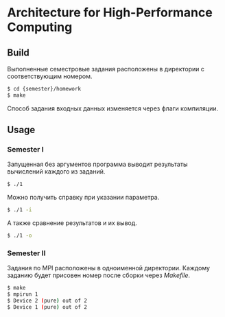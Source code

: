 # Architecture for High-Performance Computing

## Build

Выполненные семестровые задания расположены в директории с соответствующим номером.

```bash
$ cd {semester}/homework
$ make
```

Способ задания входных данных изменяется через флаги компиляции.

## Usage

### Semester I

Запущенная без аргументов программа выводит результаты вычислений каждого из заданий.

```bash
$ ./1
```

Можно получить справку при указании параметра.

```bash
$ ./1 -i
```

А также сравнение результатов и их вывод.

```bash
$ ./1 -o
```

### Semester II

Задания по MPI расположены в одноименной директории.
Каждому заданию будет присовен номер после сборки через _Makefile_.

```bash
$ make
$ mpirun 1
$ Device 2 (pure) out of 2
$ Device 1 (pure) out of 2
```
